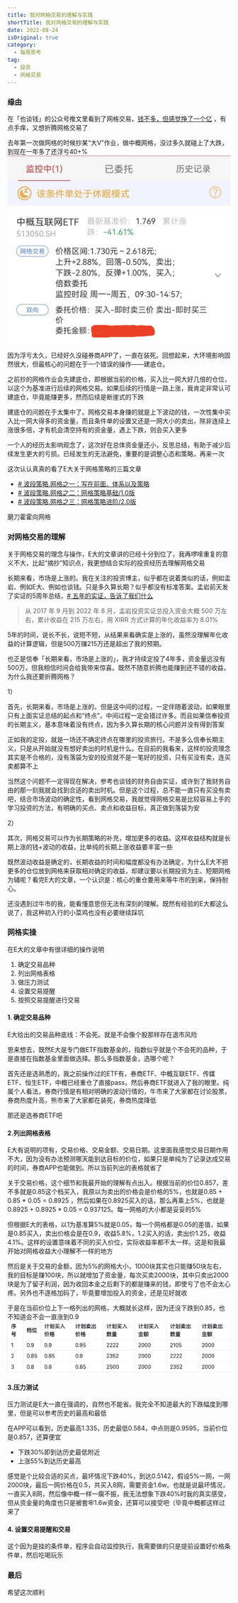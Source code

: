 ```yaml
---
title: 我对网格交易的理解与实践
shortTitle: 我对网格交易的理解与实践
date: 2022-08-24
isOriginal: true
category:
  - 每周思考
tag:  
  - 投资
  - 网格交易
---
```


### 缘由

在「也谈钱」的公众号推文里看到了网格交易，[钱不多，但感觉挣了一个亿](https://mp.weixin.qq.com/s/CGaYQcAFPVm0T0MPE_ax8g) ，有点手痒，又想折腾网格交易了

去年第一次做网格的时候抄某“大V”作业，做中概网格，没过多久就碰上了大跌，到现在一年多了还浮亏40+%
![](resources/images/img20220808142701.png)

因为浮亏太久，已经好久没碰券商APP了，一直在装死。回想起来，大环境影响固然很大，但最核心的问题在于一个错误的操作——建底仓。

之前抄的网格作业会先建底仓，即根据当前的价格，买入比一网大好几倍的仓位，以这个为基准进行后续的网格交易。如果后续的行情是一路上涨，我肯定非常认可建底仓，毕竟能赚更多，然而后续是断崖式的下跌

建底仓的问题在于太集中了。网格交易本身赚的就是上下波动的钱，一次性集中买入比一网大得多的资金量，而且条件单的设置又还是一网大小的卖出，除非连续上涨很多倍，才有机会清空持有的资金量，遇上下跌，则会买入更多

一个人的经历太影响观念了，这次好在总体资金量还小，反思总结，有助于减少后续发生更大的亏损。已经发生的无法避免，重要的是调整心态和策略，再来一次

这次认认真真的看了E大关于网格策略的三篇文章

- [# 波段策略.网格之一：写在前面、体系以及策略](https://mp.weixin.qq.com/s/uxktt5ZpNo03FpQQX-aG7g)
- [# 波段策略.网格之二：网格策略基础/1.0版](https://mp.weixin.qq.com/s/-czfqGvxkDcay_tSI1jv5g)
- [# 波段策略.网格之三：网格策略进阶/2.0版](https://mp.weixin.qq.com/s/8pRKsjiQSZzrmH-uWCkRLQ)

磨刀霍霍向网格

<!--more-->

### 对网格交易的理解

关于网格交易的理念与操作，E大的文章讲的已经十分到位了，我再啰嗦重复的意义不大，比起“摘抄”知识点，我更想结合实际的投资经历去理解网格交易

长期来看，市场是上涨的。我在关注的投资博主，似乎都在说着类似的话，例如孟岩、例如E大、例如也谈钱。只是多久算长期？似乎都没有标准答案。孟岩前天发了实证的5周年总结，[# 五年的实证，告诉了我们什么](https://mp.weixin.qq.com/s/GJIGtzpeKgOPYM1dzJyaBA)

> 从 2017 年 9 月到 2022 年 8 月，孟岩投资实证总投入资金大概 500 万左右，累计收益在 215 万左右，用 XIRR 方式计算的年化收益率为 8.01% 

5年的时间，说长不长，说短不短，从结果来看确实是上涨的，虽然没理解年化收益的计算逻辑，但是500万赚215万还是超出了我的预期。

也正是信奉「长期来看，市场是上涨的」，我才持续定投了4年多，资金量远没有500万，但我相信时间会给我带来惊喜。既然不随意折腾也能赚到还不错的收益，为什么我还要折腾网格？

1）

首先，长期来看，市场是上涨的，但是这中间的过程，一定伴随着波动，如果眼里只有上面实证总结的起点和“终点”，中间过程一定会错过许多。而且如果信奉投资的长期主义，基本意味着没有终点，因为多久算长期的核心问题并没有得到答案

正如我的定投，就是一场还不确定终点在哪里的投资旅行。不是多么信奉长期主义，只是从开始就没有想好卖出的时机是什么。在目前的我看来，这样的投资理念其实是不合格的，没有落袋为安的投资就不是一笔好的投资，只有买没有卖，连买卖都算不上

当然这个问题不一定得现在解决，参考也谈钱的财务自由实证，或许到了我财务自由的那一刻我就会找到合适的卖出时机。但是这个过程，总不能一直只有买没有卖吧，结合市场波动的确定性，看到网格交易，我就觉得网格交易是比较容易上手的学习投资的方法，有明确的买点、卖点和收益目标，真正做到落袋为安

2）

其次，网格交易可以作为长期策略的补充，增加更多的收益。这样收益结构就是长期上涨的钱+波动的收益，比单纯的长期上涨收益要丰富一些

既然波动收益是确定的，长期收益的时间和幅度都没有办法确定，为什么E大不把更多的仓位放到网格来获取相对确定的收益，却建议要以长期投资为主、短期网格为辅呢？看完E大的文章，一个认识是：核心的重仓要用来等牛市的到来，保持耐心。

还没遇到过牛市的我，能看懂意思但无法有深刻的理解。既然有经验的E大都这么说了，我这种初入行的小菜鸡也没有必要继续踩坑


### 网格实操

在E大的文章中有很详细的操作说明

1. 确定交易品种
2. 列出网格表格
3. 做压力测试
4. 设置交易提醒
5. 按照交易提醒进行交易

#### 1. 确定交易品种

E大给出的交易品种底线：不会死。就是不会像个股那样存在退市风险

思来想去，既然E大是专门做ETF指数基金的，指数似乎就是个不会死的品种，于是直接在指数基金里面做选择。那么多指数基金，选哪个呢？

首先还是选熟悉的，我之前操作过的ETF有，券商ETF、中概互联ETF、传媒ETF、恒生ETF，中概已经重仓了直接pass，然后券商ETF就进入了我的眼里。纯属个人看法，券商行情是有相对明确的波动行情的，牛市来了大家都在讨论股票，券商热度升高，熊市来了大家都在装死，券商热度降低

那还是选券商ETF吧

#### 2.列出网格表格

E大有说明的项有，交易价格、交易金额、交易日期。这里面我感觉交易日期作用不大，因为没有办法预测哪天能到达目标的价位，如果只是单纯为了记录达成交易的时间，券商APP也能做到。所以当前列出的表格就省了

关于交易价格，这个细节和我最开始的理解有点出入。根据当前的价位0.857，差不多就是0.85这个档买入，我原以为卖出的价格会是价格的5%，也就是0.85 + 0.85 * 0.05 = 0.8925 ，然后如果在0.8925买入的话，那么再乘上5%，也就是0.8925 + 0.8925 * 0.05  = 0.937125。每一网格的大小都是妥妥的5%

但根据E大的表格，以1为基准算5%就是0.05，每一个网格都是0.05的差值，如果是0.85买入，卖出价格会是在0.9，收益5.8%，1.2买入的话，卖出价1.25，收益4.1%。这样的设置意味着不同的买入价位，实际收益率都不太一样。这是和我最开始对网格收益大小理解不一样的地方

然后是关于交易的金额，因为5%的网格大小，1000块其实也只能赚50块左右，我的目标是赚100块，所以就增加了资金量，每次买卖2000块，其中只卖出2000块是为了留子利润，因为收回本金之后剩下的都是赚来的钱，即使亏了也不会太心疼。另外也不逐格加码了，毕竟要增加投入的资金，还是见好就收

于是在当前价位上下一格列出的网格，大概就长这样，因为还没下跌到0.85，也不知道会不会一直涨到0.9
![](resources/images/img20220810005659.png)

#### 3.压力测试

压力测试是E大一直在强调的，自然也不能省。我完全不知道最大的下跌幅度到哪里，但是可以参考历史的最高和最低

在APP可以看到，历史最高1.335，历史最低0.584，中点则是0.9595，当前价位是0.857，还算便宜

-   下跌30%即到达历史最低附近
-   上涨55%到达历史最高

感觉是个比较合适的买点，最坏情况下跌40%，到达0.5142，假设5%一网，一网2000块，最后一网价格在0.5，共买入8网，需要资金1.6w。也就是说最坏情况，一直买入8网，然后像中概一样一瘸不振，我无法想象下跌40%时我的真实感受，但从资金量的角度也只是被套牢1.6w资金，还算可以接受吧（毕竟中概都这样过来了

#### 4. 设置交易提醒和交易

这个因为是挂的条件单，程序会自动监控执行，我需要做的只是提前设置好价格条件单，然后吃喝玩乐


### 最后

希望这次顺利